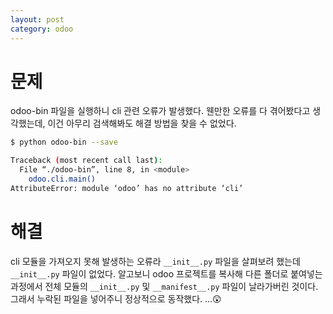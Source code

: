 ```yaml
---
layout: post
category: odoo
---
```


# 문제

odoo-bin 파일을 실행하니 cli 관련 오류가 발생했다.
웬만한 오류를 다 겪어봤다고 생각했는데, 이건 아무리 검색해봐도 해결 방법을 찾을 수 없었다.

```bash
$ python odoo-bin --save
```

```bash
Traceback (most recent call last):
  File “./odoo-bin”, line 8, in <module>
    odoo.cli.main()
AttributeError: module ‘odoo’ has no attribute ‘cli’
```

# 해결

cli 모듈을 가져오지 못해 발생하는 오류라 `__init__.py` 파일을 살펴보려 했는데 `__init__.py` 파일이 없었다.
알고보니 odoo 프로젝트를 복사해 다른 폴더로 붙여넣는 과정에서 전체 모듈의 `__init__.py` 및 `__manifest__.py` 파일이 날라가버린 것이다.
그래서 누락된 파일을 넣어주니 정상적으로 동작했다. ...😲